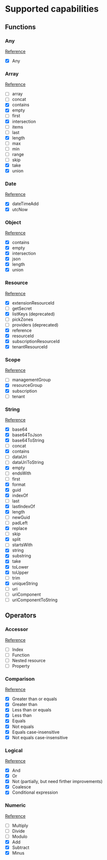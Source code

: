 # Supported capabilities

## Functions

### Any

[Reference](https://docs.microsoft.com/en-us/azure/azure-resource-manager/bicep/bicep-functions-any)

- [x] Any

### Array

[Reference](https://docs.microsoft.com/en-us/azure/azure-resource-manager/bicep/bicep-functions-array)

- [ ] array
- [ ] concat
- [x] contains
- [x] empty
- [ ] first
- [x] intersection
- [ ] items
- [ ] last
- [x] length
- [ ] max
- [ ] min
- [ ] range
- [ ] skip
- [x] take
- [x] union

### Date

[Reference](https://docs.microsoft.com/en-us/azure/azure-resource-manager/bicep/bicep-functions-date)

- [x] dateTimeAdd
- [x] utcNow

### Object

[Reference](https://docs.microsoft.com/en-us/azure/azure-resource-manager/bicep/bicep-functions-object)

- [x] contains
- [x] empty
- [x] intersection
- [x] json
- [x] length
- [x] union

### Resource

[Reference](https://docs.microsoft.com/en-us/azure/azure-resource-manager/bicep/bicep-functions-resource)

- [x] extensionResourceId
- [ ] getSecret
- [x] listKeys (deprecated)
- [ ] pickZones
- [ ] providers (deprecated)
- [x] reference
- [x] resourceId
- [x] subscriptionResourceId
- [x] tenantResourceId

### Scope

[Reference](https://docs.microsoft.com/en-us/azure/azure-resource-manager/bicep/bicep-functions-scope)

- [ ] managementGroup
- [x] resourceGroup
- [x] subscription
- [ ] tenant

### String

[Reference](https://docs.microsoft.com/en-us/azure/azure-resource-manager/bicep/bicep-functions-string)

- [x] base64
- [x] base64ToJson
- [x] base64ToString
- [ ] concat
- [x] contains
- [ ] dataUri
- [ ] dataUriToString
- [x] empty
- [ ] endsWith
- [ ] first
- [x] format
- [x] guid
- [x] indexOf
- [ ] last
- [x] lastIndexOf
- [x] length
- [ ] newGuid
- [ ] padLeft
- [x] replace
- [ ] skip
- [x] split
- [ ] startsWith
- [x] string
- [x] substring
- [x] take
- [x] toLower
- [x] toUpper
- [ ] trim
- [x] uniqueString
- [ ] uri
- [ ] uriComponent
- [ ] uriComponentToString

## Operators

### Accessor

[Reference](https://docs.microsoft.com/en-us/azure/azure-resource-manager/bicep/operators-access)

- [ ] Index
- [ ] Function
- [ ] Nested resource
- [ ] Property

### Comparison

[Reference](https://docs.microsoft.com/en-us/azure/azure-resource-manager/bicep/operators-comparison)

- [x] Greater than or equals
- [x] Greater than
- [x] Less than or equals
- [x] Less than
- [x] Equals
- [x] Not equals
- [x] Equals case-insensitive
- [x] Not equals case-insensitive

### Logical

[Reference](https://docs.microsoft.com/en-us/azure/azure-resource-manager/bicep/operators-logical)

- [x] And
- [x] Or
- [x] Not (partially, but need firther improvements)
- [x] Coalesce
- [x] Conditional expression

### Numeric

[Reference](https://docs.microsoft.com/en-us/azure/azure-resource-manager/bicep/operators-numeric)

- [ ] Multiply
- [ ] Divide
- [ ] Modulo
- [x] Add
- [x] Subtract
- [x] Minus

